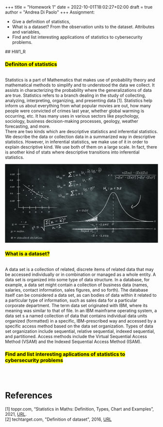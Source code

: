 +++
title = "Homework 1"
date = 2022-10-01T18:02:27+02:00
draft = true
author = "Andrea Di Paolo"
+++
Assignment: 
<ul>
    <li> Give a definition of statistics, </li>
    <li> What is a dataset? From the observation units to the dataset. Attributes and variables, </li>
    <li> Find and list interesting applications of statistics to cybersecurity problems. </li>
</ul>
<!--more-->
## HW1_R

### <mark>Definiton of statistics </mark>
<br/>
Statistics is a part of Mathematics that makes use of probability theory and mathematical methods to simplify and to understood the data we collect. It assists in characterizing the probability where the generalizations of data are true. Statistics refers to a branch dealing in the study of collecting, analyzing, interpreting, organizing, and presenting data [1]. Statistics help inform us about everything from what popular movies are out, how many people were convicted of crimes last year, whether global warming is occurring, etc. It has many uses in various sectors like psychology, sociology, business decision-making processes, geology, weather forecasting, and more. </br>
There are two kinds which are descriptive statistics and inferential statistics. We describe the data or collection data in a summarized way in descriptive statistics. However, in inferential statistics, we make use of it in order to explain descriptive kind. We use both of them on a large scale. In fact, there is another kind of stats where descriptive transitions into inferential statistics.

![Image alt](images/statistics-analytics-index.jpg)

### <mark>What is a dataset?</mark>
<br/>
A data set is a collection of related, discrete items of related data that may be accessed individually or in combination or managed as a whole entity.
A data set is organized into some type of data structure. In a database, for example, a data set might contain a collection of business data (names, salaries, contact information, sales figures, and so forth). The database itself can be considered a data set, as can bodies of data within it related to a particular type of information, such as sales data for a particular corporate department.
The term data set originated with IBM, where its meaning was similar to that of file. In an IBM mainframe operating system, a data set s a named collection of data that contains individual data units organized (formatted) in a specific, IBM-prescribed way and accessed by a specific access method based on the data set organization. Types of data set organization include sequential, relative sequential, indexed sequential, and partitioned. Access methods include the Virtual Sequential Access Method (VSAM) and the Indexed Sequential Access Method (ISAM).

### <mark>Find and list interesting aplications of statistics to cybersecurity problems</mark>

<br/>
<br/>

# References 

[1] toppr.com, “Statistics in Maths: Definition, Types, Chart and Examples”, 2021, [URL](https://www.toppr.com/guides/maths/statistics/statistics-in-maths/). <br/>
[2] techtarget.com, "Definition of dataset", 2016, [URL](https://www.techtarget.com/whatis/definition/data-set)